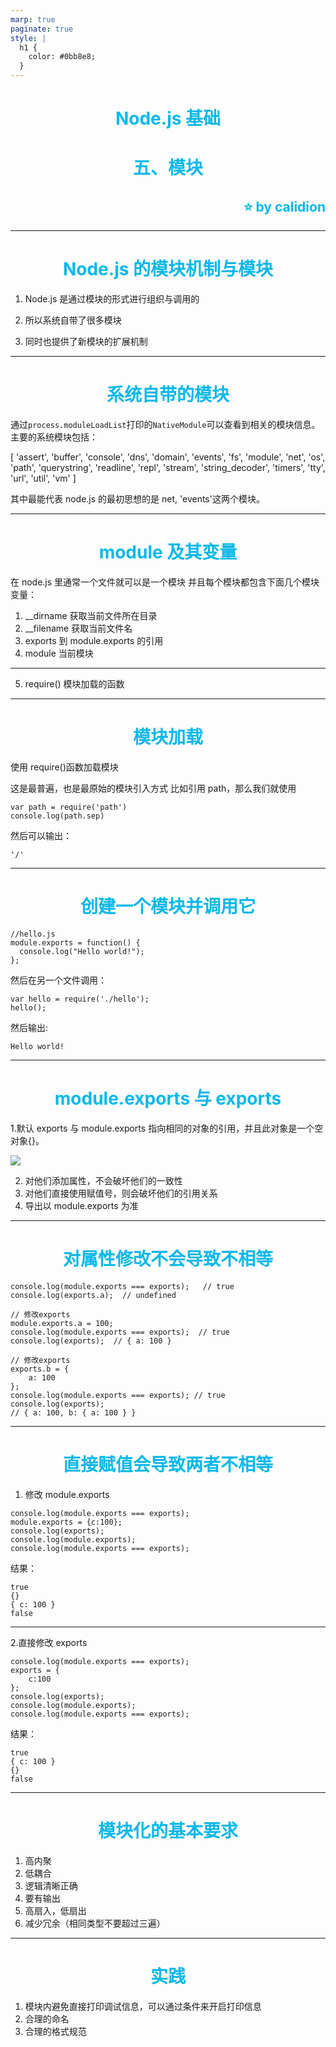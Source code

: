 ```yaml
---
marp: true
paginate: true
style: |
  h1 {
    color: #0bb8e8;
  }
---
```


<style scoped>
h1,h2 {
	color: #0bb8e8;
	text-align: center
}
h2 {
	text-align: right
}

</style>

# Node.js 基础
# 五、模块

## :star: by calidion

---

# Node.js 的模块机制与模块

1. Node.js 是通过模块的形式进行组织与调用的

2. 所以系统自带了很多模块

3. 同时也提供了新模块的扩展机制

---

# 系统自带的模块

通过`process.moduleLoadList`打印的`NativeModule`可以查看到相关的模块信息。主要的系统模块包括：

[ 'assert', 'buffer', 'console', 'dns', 'domain', 'events', 'fs', 'module', 'net', 'os', 'path', 'querystring', 'readline', 'repl', 'stream', 'string_decoder', 'timers', 'tty', 'url', 'util', 'vm' ]

其中最能代表 node.js 的最初思想的是 net, 'events'这两个模块。

---

# module 及其变量

在 node.js 里通常一个文件就可以是一个模块
并且每个模块都包含下面几个模块变量：

1. \_\_dirname
   获取当前文件所在目录
2. \_\_filename
   获取当前文件名
3. exports
   到 module.exports 的引用
4. module
   当前模块

---

5. require()
   模块加载的函数

---

# 模块加载

使用 require()函数加载模块

这是最普遍，也是最原始的模块引入方式
比如引用 path，那么我们就使用

```
var path = require('path')
console.log(path.sep)
```

然后可以输出：

```
'/'
```

---

# 创建一个模块并调用它

```
//hello.js
module.exports = function() {
  console.log("Hello world!");
};
```

然后在另一个文件调用：

```
var hello = require('./hello');
hello();
```

然后输出:

```
Hello world!
```

---

# module.exports 与 exports

1.默认 exports 与 module.exports 指向相同的对象的引用，并且此对象是一个空对象{}。

![](./images/exports-1.png)

2. 对他们添加属性，不会破坏他们的一致性
3. 对他们直接使用赋值号，则会破坏他们的引用关系
4. 导出以 module.exports 为准

---

# 对属性修改不会导致不相等

```
console.log(module.exports === exports);   // true
console.log(exports.a);  // undefined

// 修改exports
module.exports.a = 100;
console.log(module.exports === exports);  // true
console.log(exports);  // { a: 100 }

// 修改exports
exports.b = {
	a: 100
};
console.log(module.exports === exports); // true
console.log(exports);
// { a: 100, b: { a: 100 } }
```

---

# 直接赋值会导致两者不相等

1. 修改 module.exports

```
console.log(module.exports === exports);
module.exports = {c:100};
console.log(exports);
console.log(module.exports);
console.log(module.exports === exports);
```

结果：

```
true
{}
{ c: 100 }
false
```

---

2.直接修改 exports

```
console.log(module.exports === exports);
exports = {
	c:100
};
console.log(exports);
console.log(module.exports);
console.log(module.exports === exports);
```

结果：

```
true
{ c: 100 }
{}
false

```

---

# 模块化的基本要求

1. 高内聚
2. 低耦合
3. 逻辑清晰正确
4. 要有输出
5. 高扇入，低扇出
6. 减少冗余（相同类型不要超过三遍）

---

# 实践

1. 模块内避免直接打印调试信息，可以通过条件来开启打印信息
2. 合理的命名
3. 合理的格式规范
